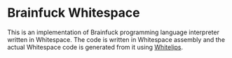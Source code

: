 # Brainfuck Whitespace

This is an implementation of Brainfuck programming language interpreter written in Whitespace. The code is 
written in Whitespace assembly and the actual Whitespace code is generated from it using [Whitelips](http://whitespace.kauaveel.ee).


